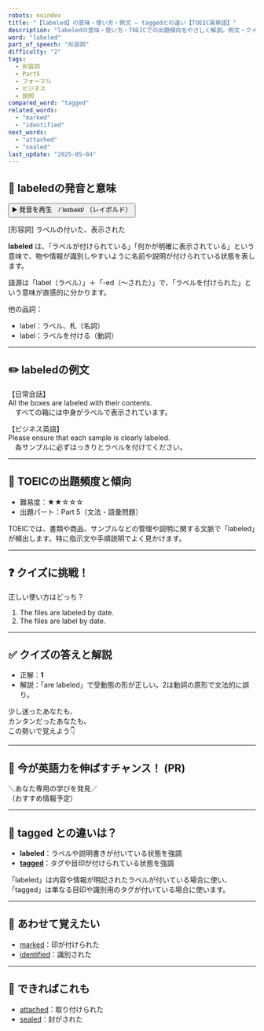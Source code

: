 ```yaml
---
robots: noindex
title: "【labeled】の意味・使い方・例文 ― taggedとの違い【TOEIC英単語】"
description: "labeledの意味・使い方・TOEICでの出題傾向をやさしく解説。例文・クイズ付きでtaggedとの違いもわかりやすく学べます。"
word: "labeled"
part_of_speech: "形容詞"
difficulty: "2"
tags:
  - 形容詞
  - Part5
  - フォーマル
  - ビジネス
  - 説明
compared_word: "tagged"
related_words:
  - "marked"
  - "identified"
next_words:
  - "attached"
  - "sealed"
last_update: "2025-05-04"
---
```


## 🔰 labeledの発音と意味

<button class="play-audio" onclick="playTTS('labeled')">
  <span class="play-audio-main">
    ▶️ 発音を再生　/ˈleɪbəld/
  </span>
  <span class="play-audio-sub">
    （レイボルド）
  </span>
</button>

[形容詞] ラベルの付いた、表示された

**labeled** は、「ラベルが付けられている」「何かが明確に表示されている」という意味で、物や情報が識別しやすいように名前や説明が付けられている状態を表します。

語源は「label（ラベル）」＋「-ed（～された）」で、「ラベルを付けられた」という意味が直感的に分かります。

他の品詞：  
- label：ラベル、札（名詞）
- label：ラベルを付ける（動詞）

---

## ✏️ labeledの例文

【日常会話】  
All the boxes are labeled with their contents.  
　すべての箱には中身がラベルで表示されています。

【ビジネス英語】  
Please ensure that each sample is clearly labeled.  
　各サンプルに必ずはっきりとラベルを付けてください。

---

## 🎯 TOEICの出題頻度と傾向

- 難易度：★★☆☆☆
- 出題パート：Part 5（文法・語彙問題）

TOEICでは、書類や商品、サンプルなどの管理や説明に関する文脈で「labeled」が頻出します。特に指示文や手順説明でよく見かけます。

---

## ❓ クイズに挑戦！

正しい使い方はどっち？

1. The files are labeled by date.  
2. The files are label by date.

---

## ✅ クイズの答えと解説

- 正解：**1**
- 解説：「are labeled」で受動態の形が正しい。2は動詞の原形で文法的に誤り。

少し迷ったあなたも、  
カンタンだったあなたも、  
この勢いで覚えよう👇️

---

## 🚀 今が英語力を伸ばすチャンス！ (PR)

<div class="info-center">
＼あなた専用の学びを発見／<br>  
（おすすめ情報予定）
</div>

---

## 🤔  tagged との違いは？

- **labeled**：ラベルや説明書きが付いている状態を強調
- **[tagged](/word/tagged/)**：タグや目印が付けられている状態を強調

「labeled」は内容や情報が明記されたラベルが付いている場合に使い、「tagged」は単なる目印や識別用のタグが付いている場合に使います。

---

## 🧩 あわせて覚えたい

- [marked](/word/marked/)：印が付けられた
- [identified](/word/identified/)：識別された

---

## 📖 できればこれも

- [attached](/word/attached/)：取り付けられた
- [sealed](/word/sealed/)：封がされた

<!-- cvid: aid02_bid22 -->
